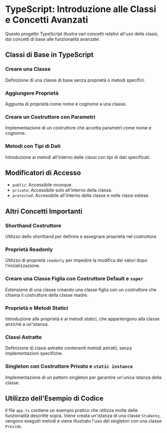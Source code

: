 
# TypeScript: Introduzione alle Classi e Concetti Avanzati

Questo progetto TypeScript illustra vari concetti relativi all'uso delle classi, dai concetti di base alle funzionalità avanzate.

## Classi di Base in TypeScript

### Creare una Classe

Definizione di una classe di base senza proprietà o metodi specifici.

### Aggiungere Proprietà

Aggiunta di proprietà come nome e cognome a una classe.

### Creare un Costruttore con Parametri

Implementazione di un costruttore che accetta parametri come nome e cognome.

### Metodi con Tipi di Dati

Introduzione ai metodi all'interno delle classi con tipi di dati specificati.

## Modificatori di Accesso

- `public`: Accessibile ovunque.
- `private`: Accessibile solo all'interno della classe.
- `protected`: Accessibile all'interno della classe e nelle classi estese.

## Altri Concetti Importanti

### Shorthand Costruttore

Utilizzo dello shorthand per definire e assegnare proprietà nel costruttore.

### Proprietà Readonly

Utilizzo di proprietà `readonly` per impedire la modifica dei valori dopo l'inizializzazione.

### Creare una Classe Figlia con Costruttore Default e `super`

Estensione di una classe creando una classe figlia con un costruttore che chiama il costruttore della classe madre.

### Proprietà e Metodi Statici

Introduzione alle proprietà e ai metodi statici, che appartengono alla classe anziché a un'istanza.

### Classi Astratte

Definizione di classi astratte contenenti metodi astratti, senza implementazioni specifiche.

### Singleton con Costruttore Privato e `static instance`

Implementazione di un pattern singleton per garantire un'unica istanza della classe.

## Utilizzo dell'Esempio di Codice

Il file `app.ts` contiene un esempio pratico che utilizza molte delle funzionalità descritte sopra. Viene creata un'istanza di una classe `Studente`, vengono eseguiti metodi e viene illustrato l'uso del singleton con una classe `Preside`.
